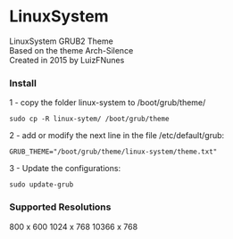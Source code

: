 # LinuxSystem

LinuxSystem GRUB2 Theme<br/>
Based on the theme Arch-Silence<br/> 
Created in 2015 by LuizFNunes <br/>

<h3>Install</h3>

1 - copy the folder linux-system to /boot/grub/theme/
```Shell
sudo cp -R linux-sytem/ /boot/grub/theme
```

2 - add or modify the next line in the file /etc/default/grub:
```Shell
GRUB_THEME="/boot/grub/theme/linux-system/theme.txt"
```

3 - Update the configurations:
```Shell
sudo update-grub
```

<h3>Supported Resolutions</h3>

800   x 600
1024  x 768
10366 x 768
